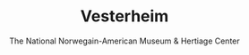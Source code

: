 ---
published: true
layout: home
title: Vesterheim
subtitle: The National Norwegain-American Museum & Hertiage Center
short_title: Vesterheim
meta_title: "Vesterheim: The National Norwegain-American Museum & Hertiage Center"
meta_description:  # Used in HTML head and as the description for some search engines
navigation:
  order: 0
  title: Home
breadcrumbs:
  title: Home
sitemap:
  title: Home  
# Ratio: 25:9 | Recommended: 1492px by 538px | Minimum: 746px by 269px
carousel:
  ratio: carousel
  slides: 
    - image: 25x9/folk-art-school/classes/weaving.jpg
      alt: Weaving Class
      caption: Classes all year!
      link: /folk-art-school/
      published: true
      start_date:
      stop_date:
    - image: 25x9/exhibitions/special/a-restored-connection.jpg
      alt: "A Restored Connection: A Dream of a Cultural Identity"
      caption: "A Restored Connection: A Dream of a Cultural Identity"
      link: /exhibitions/special/a-restored-connection/
      published: false
      start_date:
      stop_date:
    - image: 25x9/exhibitions/special/love-norway-x.jpg
      alt: Love Norway X
      caption: Love Norway X
      link: /exhibitions/special/love-norway-x/
      published: true
      start_date:
      stop_date:
    - image: 25x9/visit/LC0849-mangletre.jpg
      alt: Mangletre
      caption: Plan your visit.
      link: /visit/what/
      published: true
      start_date:
      stop_date:       
    - image: 25x9/exhibitions/special/alt-for-norge.jpg
      alt: Alt for Norge
      caption: Alt for Norge
      link: /exhibitions/special/alt-for-norge/
      published: false
      start_date:
      stop_date:

# Ratio: 16:9 | Recommended: 1492px by 840px | Minimum: 746px by 420px      
panels:
  - url: /join-give/benefit-auction/
    file_under:
    image:
    alt:
    caption:
    title:
    subtitle:
    teaser:
    published: true
    start_date: 2014-10-01
    stop_date:
  - url: /norway-tours/upcoming/coastal-voyage/
    file_under:
    image: 16x9/norway-tours/coastal-tour-houses.jpg
    alt:
    caption:
    title:
    subtitle:
    teaser:
    published: true
    start_date: 2014-10-01
    stop_date:    
  - url: /exhibitions/special/flora-metamorphicae/
    file_under:
    image:
    alt:
    caption:
    title:
    subtitle:
    teaser:
    published: false
    start_date: 2014-10-01
    stop_date:
  - url: /exhibitions/special/a-restored-connection/
    file_under:
    image:
    alt:
    caption:
    title:
    subtitle:
    teaser:
    published: true
    start_date: 2014-10-01
    stop_date:      
  - url: /exhibitions/special/love-norway-x/
    file_under:
    image:
    alt:
    caption:
    title:
    subtitle:
    teaser:
    published: false
    start_date: 2014-10-01
    stop_date: 
  - url: /exhibitions/special/alt-for-norge/
    file_under:
    image:
    alt:
    caption:
    title:
    subtitle:
    teaser:
    published: false
    start_date: 2014-10-01
    stop_date:
---
